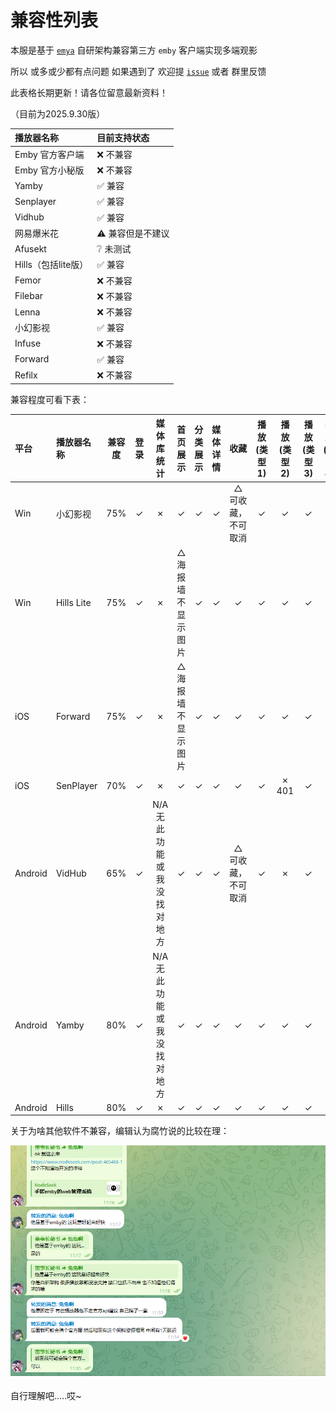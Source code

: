# 兼容性列表

本服是基于 [`emya`](https://github.com/emosp/emya) 自研架构兼容第三方 `emby` 客户端实现多端观影

所以 或多或少都有点问题
如果遇到了 欢迎提 [`issue`](https://github.com/emosp/emya/issues/) 或者 群里反馈

此表格长期更新！请各位留意最新资料！

（目前为2025.9.30版）

| 播放器名称          | 目前支持状态     |
|:---------------|:-----------|
| Emby 官方客户端     | ❌ 不兼容      |
| Emby 官方小秘版     | ❌ 不兼容      |
| Yamby          | ✅ 兼容       |
| Senplayer      | ✅ 兼容       |
| Vidhub         | ✅ 兼容       |
| 网易爆米花          | ⚠️ 兼容但是不建议 |
| Afusekt        | ❔ 未测试      |
| Hills（包括lite版） | ✅ 兼容       |
| Femor          | ❌ 不兼容      |
| Filebar        | ❌ 不兼容      |
| Lenna          | ❌ 不兼容      |
| 小幻影视           | ✅ 兼容       |
| Infuse         | ❌ 不兼容      |
| Forward        | ✅ 兼容       |
| Refilx         | ❌ 不兼容      |

兼容程度可看下表：

| 平台      | 播放器名称      | 兼容度 | 登录 |           媒体库统计            |      首页展示       | 分类展示 | 媒体详情 |       收藏        | 播放(类型1) |  播放(类型2)   | 播放(类型3) | 播放(类型4) |
|:--------|:-----------|:---:|:--:|:--------------------------:|:---------------:|:----:|:----:|:---------------:|:-------:|:----------:|:-------:|:-------:|
| Win     | 小幻影视       | 75% | ✓  |             ✗              |        ✓        |  ✓   |  ✓   | △  <br>可收藏，不可取消 |    ✓    |     ✓      |    ✓    |    ✗    |
| Win     | Hills Lite | 75% | ✓  |             ✗              | △  <br>海报墙不显示图片 |  ✓   |  ✓   |        ✓        |    ✓    |     ✓      |    ✓    |    ✗    |
| iOS     | Forward    | 75% | ✓  |             ✗              | △  <br>海报墙不显示图片 |  ✓   |  ✓   |        ✓        |    ✓    |     ✓      |    ✓    |    ✗    |
| iOS     | SenPlayer  | 70% | ✓  |             ✗              |        ✓        |  ✓   |  ✓   |        ✓        |    ✓    | ✗  <br>401 |    ✓    |    ✗    |
| Android | VidHub     | 65% | ✓  | N/A  <br>无此功能  <br>或我没找对地方 |        ✓        |  ✓   |  ✓   | △  <br>可收藏，不可取消 |    ✓    |     ✗      |    ✓    |    ✗    |
| Android | Yamby      | 80% | ✓  | N/A  <br>无此功能  <br>或我没找对地方 |        ✓        |  ✓   |  ✓   |        ✓        |    ✓    |     ✓      |    ✓    |    ✗    |
| Android | Hills      | 80% | ✓  |             ✗              |        ✓        |  ✓   |  ✓   |        ✓        |    ✓    |     ✓      |    ✓    |    ✗    |

关于为啥其他软件不兼容，编辑认为腐竹说的比较在理：

![难绷](../assets/image/compatibility/68db62bedd872.png)

自行理解吧.....哎~
